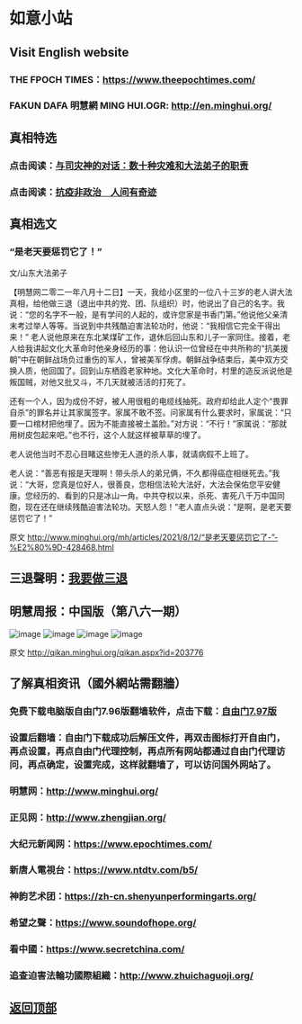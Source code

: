 # 如意小站

## Visit English website

### THE FPOCH TIMES：https://www.theepochtimes.com/

### FAKUN DAFA 明慧網 MING HUI.OGR: http://en.minghui.org/

## 真相特选

### 点击阅读：[与司灾神的对话：数十种灾难和大法弟子的职责](https://github.com/pinhe91/jcxw1/tree/main) 

### 点击阅读：[抗疫非政治　人间有奇迹](https://github.com/pinhe91/jcxw2/tree/main) 

## 真相选文

### “是老天要惩罚它了！”

文/山东大法弟子

【明慧网二零二一年八月十二日】一天，我给小区里的一位八十三岁的老人讲大法真相，给他做三退（退出中共的党、团、队组织）时，他说出了自己的名字。我说：“您的名字不一般，是有学问的人起的，或许您家是书香门第。”他说他父亲清末考过举人等等。当说到中共残酷迫害法轮功时，他说：“我相信它完全干得出来！”
老人说他原来在东北某煤矿工作，退休后回山东和儿子一家同住。接着，老人给我讲起文化大革命时他亲身经历的事：他认识一位曾经在中共所称的“抗美援朝”中在朝鲜战场负过重伤的军人，曾被美军俘虏。朝鲜战争结束后，美中双方交换人质，他回国了。回到山东栖霞老家种地。文化大革命时，村里的造反派说他是叛国贼，对他又批又斗，不几天就被活活的打死了。

还有一个人，因为成份不好，被人用很粗的电缆线抽死。政府却给此人定个“畏罪自杀”的罪名并让其家属签字。家属不敢不签。问家属有什么要求时，家属说：“只要一口棺材把他埋了。因为不能直接被土盖脸。”对方说：“不行！”家属说：“那就用树皮包起来吧。”也不行，这个人就这样被草草的埋了。

老人说他当时不忍心目睹这些惨无人道的杀人事，就请病假不上班了。

老人说：“善恶有报是天理啊！带头杀人的弟兄俩，不久都得癌症相继死去。”我说：“大哥，您真是位好人，很善良，您相信法轮大法好，大法会保佑您平安健康。您经历的、看到的只是冰山一角。中共夺权以来，杀死、害死八千万中国同胞，现在还在继续残酷迫害法轮功。天怒人怨！”老人直点头说：“是啊，是老天要惩罚它了！”

原文 http://www.minghui.org/mh/articles/2021/8/12/“是老天要惩罚它了-”-%E2%80%9D-428468.html

## 三退聲明：[我要做三退](http://tuidang.ddns.net/)

## 明慧周报：中国版（第八六一期）

![image](https://user-images.githubusercontent.com/79625284/128477303-24efb116-a60c-474f-b1ca-1a905aaa71c0.png)
![image](https://user-images.githubusercontent.com/79625284/128477427-064c0065-2b26-4f20-860b-3da5d9798ca8.png)
![image](https://user-images.githubusercontent.com/79625284/128477511-00d3467c-22eb-4f07-af27-aad89f3f87cf.png)
![image](https://user-images.githubusercontent.com/79625284/128477575-7b056c78-6387-4a5a-b96c-cda69444b9d0.png)

原文 http://qikan.minghui.org/qikan.aspx?id=203776

## 了解真相资讯（國外網站需翻牆）

### 免费下载电脑版自由门7.96版翻墙软件，点击下载：[自由门7.97版](https://github.com/pinhe91/tuiguang/files/6839679/fg797r.zip)

### 设置后翻墙：自由门下载成功后解压文件，再双击图标打开自由门，再点设置，再点自由门代理控制，再点所有网站都通过自由门代理访问，再点确定，设置完成，这样就翻墙了，可以访问国外网站了。

### 明慧网：http://www.minghui.org/

### 正见网：http://www.zhengjian.org/

### 大纪元新闻网：https://www.epochtimes.com/

### 新唐人電視台：https://www.ntdtv.com/b5/

### 神韵艺术团：https://zh-cn.shenyunperformingarts.org/

### 希望之聲：https://www.soundofhope.org/

### 看中國：https://www.secretchina.com/

### 追查迫害法輪功國際組織：http://www.zhuichaguoji.org/

## [返回顶部](https://git.io/Js3EY)
